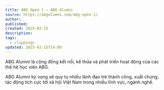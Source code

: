 ```yaml
---
title: ABG Open 1 – ABG Alumni
source: https://abgalumni.com/abg-open-1/
author: 
published: 
created: 2025-02-15
description: 
tags:
  - clippings
updated: 2025-02-15T14:09
---
```

ABG Alumni là cộng đồng kết nối, kế thừa và phát triển hoạt động của các thế hệ học viên ABG. 

ABG Alumni kỳ vọng sẽ quy tụ nhiều lãnh đạo trẻ thành công, xuất chúng, tác động tích cực tới xã hội Việt Nam trong nhiều lĩnh vực, ngành nghề.